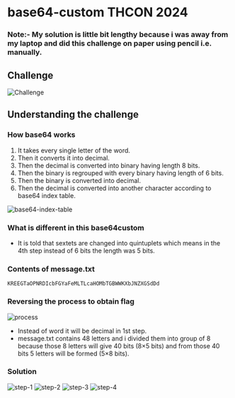 # base64-custom THCON 2024

### Note:- My solution is little bit lengthy because i was away from my laptop and did this challenge on paper using pencil i.e. manually.

## Challenge
![Challenge](base64-ques.png)

## Understanding the challenge

### How base64 works
1. It takes every single letter of the word.
2. Then it converts it into decimal.
3. Then the decimal is converted into binary having length 8 bits.
4. Then the binary is regrouped with every binary having length of 6 bits.
5. Then the binary is converted into decimal.
6. Then the decimal is converted into another character according to base64 index table.

![base64-index-table](base64-index-table.jpeg)

### What is different in this base64custom
- It is told that sextets are changed into quintuplets which means in the 4th step instead of 6 bits the length was 5 bits.

### Contents of message.txt
```
KREEGTaOPNRDIcbFGYaFeMLTLcaHOMbTGBWWKXbJNZXGSdDd
```
### Reversing the process to obtain flag
![process](base64-1.jpeg)
- Instead of word it will be decimal in 1st step.
- message.txt contains 48 letters and i divided them into group of 8 because those 8 letters will give 40 bits (8×5 bits) and from those 40 bits 5 letters will be formed (5×8 bits).

### Solution
![step-1](base64-2.jpeg)
![step-2](base64-3.jpeg)
![step-3](base64-4.jpeg)
![step-4](base64-5.jpeg)